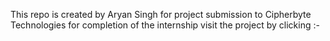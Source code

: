 This repo is created by Aryan Singh for project submission to Cipherbyte Technologies for completion of the internship
visit the project by clicking :-
